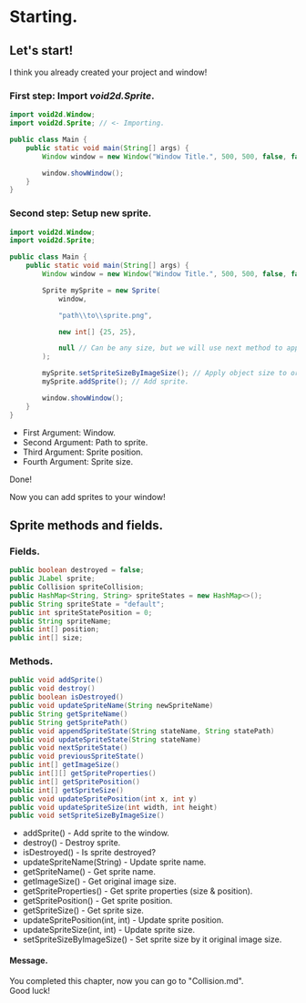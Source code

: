 # Starting.
## Let's start!
I think you already created your project and window!

### First step: Import *void2d.Sprite*.
```java
import void2d.Window;
import void2d.Sprite; // <- Importing.

public class Main {
    public static void main(String[] args) {
        Window window = new Window("Window Title.", 500, 500, false, false);

        window.showWindow();
    }
}
```

### Second step: Setup new sprite.
```java
import void2d.Window;
import void2d.Sprite;

public class Main {
    public static void main(String[] args) {
        Window window = new Window("Window Title.", 500, 500, false, false);

        Sprite mySprite = new Sprite(
            window,

            "path\\to\\sprite.png",

            new int[] {25, 25},

            null // Can be any size, but we will use next method to apply image size to sprite object.
        );

        mySprite.setSpriteSizeByImageSize(); // Apply object size to original image (sprite) size.
        mySprite.addSprite(); // Add sprite.

        window.showWindow();
    }
}
```

- First Argument: Window.
- Second Argument: Path to sprite.
- Third Argument: Sprite position.
- Fourth Argument: Sprite size.

Done!

Now you can add sprites to your window!

## Sprite methods and fields.
### Fields.
```java
public boolean destroyed = false;
public JLabel sprite;
public Collision spriteCollision;
public HashMap<String, String> spriteStates = new HashMap<>();
public String spriteState = "default";
public int spriteStatePosition = 0;
public String spriteName;
public int[] position;
public int[] size;
```

### Methods.
```java
public void addSprite()
public void destroy()
public boolean isDestroyed()
public void updateSpriteName(String newSpriteName)
public String getSpriteName()
public String getSpritePath()
public void appendSpriteState(String stateName, String statePath)
public void updateSpriteState(String stateName)
public void nextSpriteState()
public void previousSpriteState()
public int[] getImageSize()
public int[][] getSpriteProperties()
public int[] getSpritePosition()
public int[] getSpriteSize()
public void updateSpritePosition(int x, int y)
public void updateSpriteSize(int width, int height)
public void setSpriteSizeByImageSize()
```

- addSprite() - Add sprite to the window.
- destroy() - Destroy sprite.
- isDestroyed() - Is sprite destroyed?
- updateSpriteName(String) - Update sprite name.
- getSpriteName() - Get sprite name.
- getImageSize() - Get original image size.
- getSpriteProperties() - Get sprite properties (size & position).
- getSpritePosition() - Get sprite position.
- getSpriteSize() - Get sprite size.
- updateSpritePosition(int, int) - Update sprite position.
- updateSpriteSize(int, int) - Update sprite size.
- setSpriteSizeByImageSize() - Set sprite size by it original image size.

#### Message.
You completed this chapter, now you can go to "Collision.md".
<br>Good luck!
